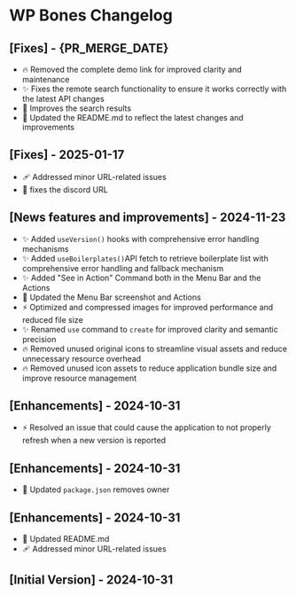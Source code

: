 # WP Bones Changelog

## [Fixes] - {PR_MERGE_DATE}

- 🔥 Removed the complete demo link for improved clarity and maintenance
- ✨ Fixes the remote search functionality to ensure it works correctly with the latest API changes
- 🌟 Improves the search results 
- 📝 Updated the README.md to reflect the latest changes and improvements

## [Fixes] - 2025-01-17

- 🩹 Addressed minor URL-related issues
- 🐛 fixes the discord URL

## [News features and improvements] - 2024-11-23

- ✨ Added `useVersion()` hooks with comprehensive error handling mechanisms
- ✨ Added `useBoilerplates()`API fetch to retrieve boilerplate list with comprehensive error handling and fallback mechanism
- ✨ Added "See in Action" Command both in the Menu Bar and the Actions
- 🍱 Updated the Menu Bar screenshot and Actions
- ⚡️ Optimized and compressed images for improved performance and reduced file size
- ✨ Renamed `use` command to `create` for improved clarity and semantic precision
- 🔥 Removed unused original icons to streamline visual assets and reduce unnecessary resource overhead
- 🔥 Removed unused icon assets to reduce application bundle size and improve resource management

## [Enhancements] - 2024-10-31

- ⚡️ Resolved an issue that could cause the application to not properly refresh when a new version is reported

## [Enhancements] - 2024-10-31

- 📝 Updated `package.json` removes owner

## [Enhancements] - 2024-10-31

- 📝 Updated README.md
- 🩹 Addressed minor URL-related issues

## [Initial Version] - 2024-10-31